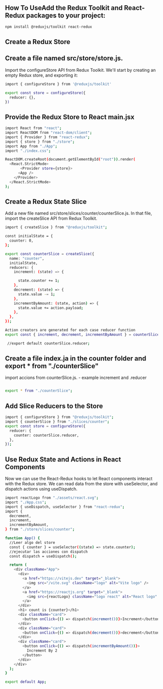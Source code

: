 ## How To UseAdd the Redux Toolkit and React-Redux packages to your project:

```sh
npm install @reduxjs/toolkit react-redux
```

## Create a Redux Store

## Create a file named src/store/store.js.

Import the configureStore API from Redux Toolkit. We'll start by creating an empty Redux store, and exporting it:

```sh
import { configureStore } from '@reduxjs/toolkit'

export const store = configureStore({
  reducer: {},
})
```

## Provide the Redux Store to React main.jsx

```sh
import React from "react";
import ReactDOM from "react-dom/client";
import { Provider } from "react-redux";
import { store } from "./store";
import App from "./App";
import "./index.css";

ReactDOM.createRoot(document.getElementById("root")).render(
  <React.StrictMode>
       <Provider store={store}>
      <App />
    </Provider>
  </React.StrictMode>
);
```

## Create a Redux State Slice

Add a new file named src/store/slices/counter/counterSlice.js. In that file, import the createSlice API from Redux Toolkit.

```sh
import { createSlice } from "@reduxjs/toolkit";

const initialState = {
  counter: 0,
};

export const counterSlice = createSlice({
  name: "counter",
  initialState,
  reducers: {
    increment: (state) => {

      state.counter += 1;
    },
    decrement: (state) => {
      state.value -= 1;
    },
    incrementByAmount: (state, action) => {
      state.value += action.payload;
    },
  },
});

Action creators are generated for each case reducer function
export const { increment, decrement, incrementByAmount } = counterSlice.actions;

 //export default counterSlice.reducer;

```

## Create a file index.ja in the counter folder and export \* from "./counterSlice"

import accions from counterSlice.js. - example increment and .reducer

```sh

export * from "./counterSlice";

```

## Add Slice Reducers to the Store

```sh
import { configureStore } from "@reduxjs/toolkit";
import { counterSlice } from "./slices/counter";
export const store = configureStore({
  reducer: {
    counter: counterSlice.reducer,
  },
});
```

## Use Redux State and Actions in React Components

Now we can use the React-Redux hooks to let React components interact with the Redux store. We can read data from the store with useSelector, and dispatch actions using useDispatch.

```sh
import reactLogo from "./assets/react.svg";
import "./App.css";
import { useDispatch, useSelector } from "react-redux";
import {
  decrement,
  increment,
  incrementByAmount,
} from "./store/slices/counter";

function App() {
  //Leer algo del store
  const { counter } = useSelector((state) => state.counter);
  //ejecutar las acciones con dispatch
  const dispatch = useDispatch();

  return (
    <div className="App">
      <div>
        <a href="https://vitejs.dev" target="_blank">
          <img src="/vite.svg" className="logo" alt="Vite logo" />
        </a>
        <a href="https://reactjs.org" target="_blank">
          <img src={reactLogo} className="logo react" alt="React logo" />
        </a>
      </div>
      <h1> count is {counter}</h1>
      <div className="card">
        <button onClick={() => dispatch(increment())}>Increment</button>
      </div>
      <div className="card">
        <button onClick={() => dispatch(decrement())}>decrement</button>
      </div>
      <div className="card">
        <button onClick={() => dispatch(incrementByAmount())}>
          Increment By 2
        </button>
      </div>
    </div>
  );
}

export default App;
```
